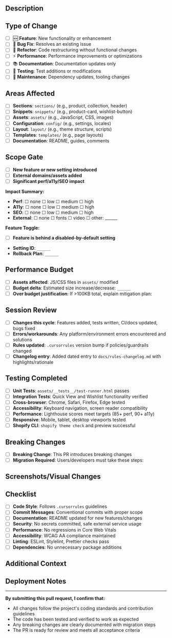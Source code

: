 ## Description
<!-- Provide a clear, concise description of the changes made -->

## Type of Change
<!-- Check the appropriate box(es) -->
- [ ] 🆕 **Feature**: New functionality or enhancement
- [ ] 🐛 **Bug Fix**: Resolves an existing issue
- [ ] 🔄 **Refactor**: Code restructuring without functional changes
- [ ] ⚡ **Performance**: Performance improvements or optimizations
- [ ] 📚 **Documentation**: Documentation updates only
- [ ] 🧪 **Testing**: Test additions or modifications
- [ ] 🔧 **Maintenance**: Dependency updates, tooling changes

## Areas Affected
<!-- Specify which theme areas are touched -->
- [ ] **Sections**: `sections/` (e.g., product, collection, header)
- [ ] **Snippets**: `snippets/` (e.g., product-card, wishlist-button)
- [ ] **Assets**: `assets/` (e.g., JavaScript, CSS, images)
- [ ] **Configuration**: `config/` (e.g., settings, locales)
- [ ] **Layout**: `layout/` (e.g., theme structure, scripts)
- [ ] **Templates**: `templates/` (e.g., page layouts)
- [ ] **Documentation**: README, guides, comments

## Scope Gate
<!-- Review scope impact and approval requirements -->
- [ ] **New feature or new setting introduced**
- [ ] **External domains/assets added**
- [ ] **Significant perf/a11y/SEO impact**

**Impact Summary:**
- **Perf**: ☐ none ☐ low ☐ medium ☐ high
- **A11y**: ☐ none ☐ low ☐ medium ☐ high
- **SEO**: ☐ none ☐ low ☐ medium ☐ high
- **External**: ☐ none ☐ fonts ☐ video ☐ other: ______

**Feature Toggle:**
- [ ] **Feature is behind a disabled-by-default setting**
- **Setting ID**: `______`
- **Rollback Plan**: `______`

## Performance Budget
<!-- Check performance budget impact and compliance -->
- [ ] **Assets affected**: JS/CSS files in `assets/` modified
- [ ] **Budget delta**: Estimated size increase/decrease: `______`
- [ ] **Over budget justification**: If >100KB total, explain mitigation plan:

## Session Review
<!-- Complete after each Plan→Agent cycle (see .cursorrules cycle_closeout) -->
- [ ] **Changes this cycle**: Features added, tests written, CI/docs updated, bugs fixed
- [ ] **Errors/workarounds**: Any platform/environment errors encountered and solutions
- [ ] **Rules updated**: `.cursorrules` version bump if policies/guardrails changed
- [ ] **Changelog entry**: Added dated entry to `docs/rules-changelog.md` with highlights/rationale

## Testing Completed
<!-- Mark completed testing items -->
- [ ] **Unit Tests**: `assets/__tests__/test-runner.html` passes
- [ ] **Integration Tests**: Quick View and Wishlist functionality verified
- [ ] **Cross-browser**: Chrome, Safari, Firefox, Edge tested
- [ ] **Accessibility**: Keyboard navigation, screen reader compatibility
- [ ] **Performance**: Lighthouse scores meet targets (85+ perf, 90+ a11y)
- [ ] **Responsive**: Mobile, tablet, desktop viewports tested
- [ ] **Shopify CLI**: `shopify theme check` and preview successful

## Breaking Changes
<!-- If applicable, describe breaking changes and migration steps -->
- [ ] **Breaking Change**: This PR introduces breaking changes
- [ ] **Migration Required**: Users/developers must take these steps:

## Screenshots/Visual Changes
<!-- Include screenshots for UI changes, before/after comparisons -->

## Checklist
<!-- Ensure all items are checked before submitting -->
- [ ] **Code Style**: Follows `.cursorrules` guidelines
- [ ] **Commit Messages**: Conventional commits with proper scope
- [ ] **Documentation**: README updated for new features/changes
- [ ] **Security**: No secrets committed, safe external service usage
- [ ] **Performance**: No regressions in Core Web Vitals
- [ ] **Accessibility**: WCAG AA compliance maintained
- [ ] **Linting**: ESLint, Stylelint, Prettier checks pass
- [ ] **Dependencies**: No unnecessary package additions

## Additional Context
<!-- Any additional information, related issues, or context -->

## Deployment Notes
<!-- Special deployment considerations or rollback procedures -->

---
**By submitting this pull request, I confirm that:**
- All changes follow the project's coding standards and contribution guidelines
- The code has been tested and verified to work as expected
- Any breaking changes are clearly documented with migration steps
- The PR is ready for review and meets all acceptance criteria
